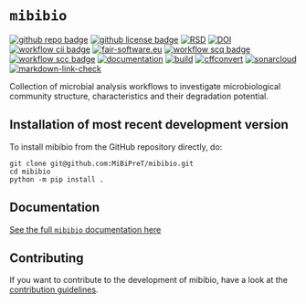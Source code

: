 # `mibibio`

[![github repo badge](https://img.shields.io/badge/github-repo-000.svg?logo=github&labelColor=gray&color=blue)](https://github.com/MiBiPreT/mibibio) [![github license badge](https://img.shields.io/github/license/MiBiPreT/mibibio)](https://github.com/MiBiPreT/mibibio) [![RSD](https://img.shields.io/badge/rsd-mibibio-00a3e3.svg)](https://www.research-software.nl/software/mibibio) [![DOI](https://zenodo.org/badge/DOI/10.5281/zenodo.15174211.svg)](https://doi.org/10.5281/zenodo.15174211) [![workflow cii badge](https://bestpractices.coreinfrastructure.org/projects/8710/badge)](https://bestpractices.coreinfrastructure.org/projects/8710) [![fair-software.eu](https://img.shields.io/badge/fair--software.eu-%E2%97%8F%20%20%E2%97%8F%20%20%E2%97%8F%20%20%E2%97%8F%20%20%E2%97%8F-green)](https://fair-software.eu) [![workflow scq badge](https://sonarcloud.io/api/project_badges/measure?project=MiBiPreT_mibibio&metric=alert_status)](https://sonarcloud.io/dashboard?id=MiBiPreT_mibibio) [![workflow scc badge](https://sonarcloud.io/api/project_badges/measure?project=MiBiPreT_mibibio&metric=coverage)](https://sonarcloud.io/dashboard?id=MiBiPreT_mibibio) [![documentation](https://github.com/MiBiPreT/mibibio/actions/workflows/documentation-deploy.yml/badge.svg)](https://mibipret.github.io/mibibio) [![build](https://github.com/MiBiPreT/mibibio/actions/workflows/build.yml/badge.svg)](https://github.com/MiBiPreT/mibibio/actions/workflows/build.yml) [![cffconvert](https://github.com/MiBiPreT/mibibio/actions/workflows/cffconvert.yml/badge.svg)](https://github.com/MiBiPreT/mibibio/actions/workflows/cffconvert.yml) [![sonarcloud](https://github.com/MiBiPreT/mibibio/actions/workflows/sonarcloud.yml/badge.svg)](https://github.com/MiBiPreT/mibibio/actions/workflows/sonarcloud.yml) [![markdown-link-check](https://github.com/MiBiPreT/mibibio/actions/workflows/markdown-link-check.yml/badge.svg)](https://github.com/MiBiPreT/mibibio/actions/workflows/markdown-link-check.yml)


Collection of microbial analysis workflows to investigate microbiological community structure, characteristics and their degradation potential.

## Installation of most recent development version

To install mibibio from the GitHub repository directly, do:

```console
git clone git@github.com:MiBiPreT/mibibio.git
cd mibibio
python -m pip install .
```

## Documentation

[See the full `mibibio` documentation here](https://mibipret.github.io/mibibio/)

## Contributing

If you want to contribute to the development of mibibio,
have a look at the [contribution guidelines](CONTRIBUTING.md).

